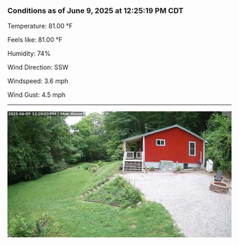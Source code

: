 ### Conditions as of June 9, 2025 at 12:25:19 PM CDT 

Temperature: 81.00 &deg;F

Feels like: 81.00 &deg;F

Humidity: 74%

Wind Direction: SSW

Windspeed: 3.6 mph

Wind Gust: 4.5 mph

---

<img src="./images/latest.jpeg"/>

